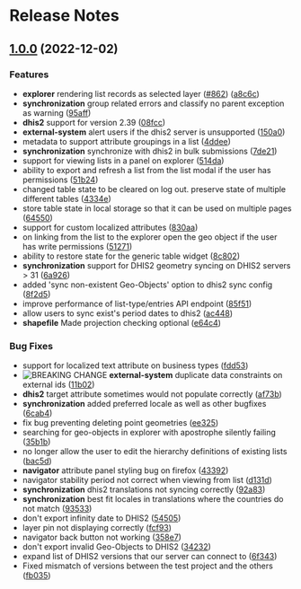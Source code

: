 
# Release Notes

## [1.0.0](https://github.com/terraframe/geoprism-registry/releases/tag/1.0.0) (2022-12-02)

### Features

 - **explorer** rendering list records as selected layer  ([#862](https://github.com/terraframe/geoprism-registry/issues/862)) ([a8c6c](https://github.com/terraframe/geoprism-registry/commit/a8c6c0441d9f47107b6e0367c9ab01d8c2281d8f))
 - **synchronization** group related errors and classify no parent exception as warning   ([95aff](https://github.com/terraframe/geoprism-registry/commit/95aff3d97c84353a8fb7b4c1806f93f1dbb3a807))
 - **dhis2** support for version 2.39   ([08fcc](https://github.com/terraframe/geoprism-registry/commit/08fcc6f30ff655230ccda4212eb659cbc98ebe6d))
 - **external-system** alert users if the dhis2 server is unsupported   ([150a0](https://github.com/terraframe/geoprism-registry/commit/150a0ebdb83d27ed273cc6fc70692953ca4a5b6e))
 - metadata to support attribute groupings in a list   ([4ddee](https://github.com/terraframe/geoprism-registry/commit/4ddee46d18b9c8f0b8878c29b9ffec126acadda2))
 - **synchronization** synchronize with dhis2 in bulk submissions   ([7de21](https://github.com/terraframe/geoprism-registry/commit/7de21e8ae763a52ff23b7eca739c5174e6df2db4))
 - support for viewing lists in a panel on explorer   ([514da](https://github.com/terraframe/geoprism-registry/commit/514da7614619bf6ecebc91a2224e024237f4fd1a))
 - ability to export and refresh a list from the list modal if the user has permissions  ([51b24](https://github.com/terraframe/geoprism-registry/commit/51b249a6c320ebfb5ddbdc25980f39ee9d7d37c1))
 - changed table state to be cleared on log out. preserve state of multiple different tables  ([4334e](https://github.com/terraframe/geoprism-registry/commit/4334e74f89da1ba96754899f5c845808c412a2fe))
 - store table state in local storage so that it can be used on multiple pages  ([64550](https://github.com/terraframe/geoprism-registry/commit/64550319a0477ce63ba85e406f9b992d8a5a8dc3))
 - support for custom localized attributes   ([830aa](https://github.com/terraframe/geoprism-registry/commit/830aa0a676c41a1fe9862543c225d2903ad0e7f1))
 - on linking from the list to the explorer open the geo object if the user has write permissions  ([51271](https://github.com/terraframe/geoprism-registry/commit/51271503c24de6936f1b52e934fcf399e00ff160))
 - ability to restore state for the generic table widget   ([8c802](https://github.com/terraframe/geoprism-registry/commit/8c8022a0303e1cd22807ff34addd340eac14a0c1))
 - **synchronization** support for DHIS2 geometry syncing on DHIS2 servers > 31   ([6a926](https://github.com/terraframe/geoprism-registry/commit/6a9267327e88d45b83161341ca09e7bfd47fc2df))
 - added 'sync non-existent Geo-Objects' option to dhis2 sync config   ([8f2d5](https://github.com/terraframe/geoprism-registry/commit/8f2d56f99b2c9ed12d617970b30218c7ce059b29))
 - improve performance of list-type/entries API endpoint   ([85f51](https://github.com/terraframe/geoprism-registry/commit/85f5195b4d774f093f2e74be8ae1816ef6bb1cce))
 - allow users to sync exist's period dates to dhis2   ([ac448](https://github.com/terraframe/geoprism-registry/commit/ac4488696eff6f67bab4ea341d1821e2e5841f40))
 - **shapefile** Made projection checking optional   ([e64c4](https://github.com/terraframe/geoprism-registry/commit/e64c42a789bda0fe9fe21e8d6de7788cf89330a0))

### Bug Fixes

   - support for localized text attribute on business types   ([fdd53](https://github.com/terraframe/geoprism-registry/commit/fdd533d6f600fd2cce244abec7fa83a4bff4f9eb))
   - ![BREAKING CHANGE](https://raw.githubusercontent.com/terraframe/geoprism-registry/master/src/build/changelog/breaking-change.png) **external-system** duplicate data constraints on external ids   ([11b02](https://github.com/terraframe/geoprism-registry/commit/11b0220b5490aa73d5a8c2322df1c8b5a50eab0f))
   - **dhis2** target attribute sometimes would not populate correctly   ([af73b](https://github.com/terraframe/geoprism-registry/commit/af73b71fddfb495574a3282558bf6b30f852ab6b))
   - **synchronization** added preferred locale as well as other bugfixes   ([6cab4](https://github.com/terraframe/geoprism-registry/commit/6cab496c9ec9426e43f1463708da0b81390ff5ab))
   - fix bug preventing deleting point geometries   ([ee325](https://github.com/terraframe/geoprism-registry/commit/ee3258f2ed12d5a9bc85e9bbaf5d9d690424dd96))
   - searching for geo-objects in explorer with apostrophe silently failing   ([35b1b](https://github.com/terraframe/geoprism-registry/commit/35b1b505c336d24594ea32bcf49f25c81f7e5d9e))
   - no longer allow the user to edit the hierarchy definitions of existing lists  ([bac5d](https://github.com/terraframe/geoprism-registry/commit/bac5d6553fc7b53604994c58440139783d9bcc36))
   - **navigator** attribute panel styling bug on firefox   ([43392](https://github.com/terraframe/geoprism-registry/commit/43392acd2a3f445632e31413bfd3c8ca833f08f8))
   - navigator stability period not correct when viewing from list   ([d131d](https://github.com/terraframe/geoprism-registry/commit/d131d5d4f3ae90d447fec8be9fe4533b30b56ce2))
   - **synchronization** dhis2 translations not syncing correctly   ([92a83](https://github.com/terraframe/geoprism-registry/commit/92a83878c7ae9d2dbffc8901819db4d51613aa9e))
   - **synchronization** best fit locales in translations where the countries do not match   ([93533](https://github.com/terraframe/geoprism-registry/commit/935335ea314d5efdc573e5790d7848816efe13b7))
   - don't export infinity date to DHIS2   ([54505](https://github.com/terraframe/geoprism-registry/commit/5450568545cb9994f0ecba0fa228fff875c907af))
   - layer pin not displaying correctly   ([fcf93](https://github.com/terraframe/geoprism-registry/commit/fcf936066c0555cb1d5899d9ec9e9f2efb6cda88))
   - navigator back button not working   ([358e7](https://github.com/terraframe/geoprism-registry/commit/358e726cf847122f04bf9940e9832ca5ec84b688))
   - don't export invalid Geo-Objects to DHIS2   ([34232](https://github.com/terraframe/geoprism-registry/commit/342326cc070bce9dba6f46198c84c4da454933fb))
   - expand list of DHIS2 versions that our server can connect to   ([6f343](https://github.com/terraframe/geoprism-registry/commit/6f3436dcaac48c00c828ecf2c75c707f8c67ae57))
   - Fixed mismatch of versions between the test project and the others   ([fb035](https://github.com/terraframe/geoprism-registry/commit/fb035ada518d27ce64e8e22ae4c265b29015e792))

